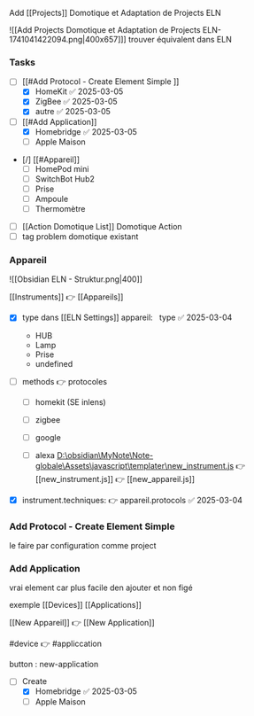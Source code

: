 Add [[Projects]] Domotique et Adaptation de Projects ELN

![[Add Projects Domotique et Adaptation de Projects ELN-1741041422094.png|400x657]]]
trouver équivalent dans ELN
### Tasks

- [ ] [[#Add Protocol - Create Element Simple ]]
	- [x] HomeKit ✅ 2025-03-05
	- [x] ZigBee ✅ 2025-03-05
	- [x] autre ✅ 2025-03-05
- [ ] [[#Add Application]]
	- [x] Homebridge ✅ 2025-03-05
	- [ ] Apple Maison
- [/] [[#Appareil]]
	- [ ] HomePod mini
	- [ ] SwitchBot Hub2
	- [ ] Prise
	- [ ] Ampoule
	- [ ] Thermomètre
- [ ] [[Action Domotique List]] Domotique Action
- [ ] tag problem domotique existant

### Appareil

![[Obsidian ELN - Struktur.png|400]]

[[Instruments]] 👉 [[Appareils]]
- [x] type dans [[ELN Settings]] appareil:   type ✅ 2025-03-04
    - HUB
    - Lamp
    - Prise
    - undefined
- [ ] methods 👉 protocoles
	- [ ] homekit   (SE inlens)
	- [ ] zigbee
	- [ ] google
	- [ ] alexa
[D:\obsidian\MyNote\Note-globale\Assets\javascript\templater\new_instrument.js](file:///d%3A/obsidian/MyNote/Note-globale/Assets/javascript/templater/new_instrument.js) 👉
	[[new_instrument.js]] 👉 [[new_appareil.js]]


- [x] instrument.techniques:  👉  appareil.protocols ✅ 2025-03-04



### Add Protocol - Create Element Simple
le faire par configuration comme project

### Add Application
vrai element car plus facile den ajouter et non figé

exemple [[Devices]] [[Applications]]

[[New Appareil]] 👉 [[New Application]]

#device 👉 #appliccation

button : new-application


- [ ] Create
	- [x] Homebridge ✅ 2025-03-05
	- [ ] Apple Maison